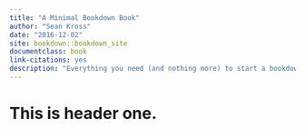 ```yaml
---
title: "A Minimal Bookdown Book"
author: "Sean Kross"
date: "2016-12-02"
site: bookdown::bookdown_site
documentclass: book
link-citations: yes
description: "Everything you need (and nothing more) to start a bookdown book."
---
```


# This is header one.
